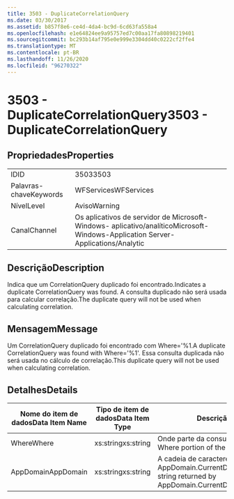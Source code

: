 ```yaml
---
title: 3503 - DuplicateCorrelationQuery
ms.date: 03/30/2017
ms.assetid: b857f8e6-ce4d-4da4-bc9d-6cd63fa558a4
ms.openlocfilehash: e1e64824ee9a95757ed7c00aa17fa80898219401
ms.sourcegitcommit: bc293b14af795e0e999e3304dd40c0222cf2ffe4
ms.translationtype: MT
ms.contentlocale: pt-BR
ms.lasthandoff: 11/26/2020
ms.locfileid: "96270322"
---
```

# <a name="3503---duplicatecorrelationquery"></a><span data-ttu-id="6bcd3-102">3503 - DuplicateCorrelationQuery</span><span class="sxs-lookup"><span data-stu-id="6bcd3-102">3503 - DuplicateCorrelationQuery</span></span>

## <a name="properties"></a><span data-ttu-id="6bcd3-103">Propriedades</span><span class="sxs-lookup"><span data-stu-id="6bcd3-103">Properties</span></span>  
  
|||  
|-|-|  
|<span data-ttu-id="6bcd3-104">ID</span><span class="sxs-lookup"><span data-stu-id="6bcd3-104">ID</span></span>|<span data-ttu-id="6bcd3-105">3503</span><span class="sxs-lookup"><span data-stu-id="6bcd3-105">3503</span></span>|  
|<span data-ttu-id="6bcd3-106">Palavras-chave</span><span class="sxs-lookup"><span data-stu-id="6bcd3-106">Keywords</span></span>|<span data-ttu-id="6bcd3-107">WFServices</span><span class="sxs-lookup"><span data-stu-id="6bcd3-107">WFServices</span></span>|  
|<span data-ttu-id="6bcd3-108">Nível</span><span class="sxs-lookup"><span data-stu-id="6bcd3-108">Level</span></span>|<span data-ttu-id="6bcd3-109">Aviso</span><span class="sxs-lookup"><span data-stu-id="6bcd3-109">Warning</span></span>|  
|<span data-ttu-id="6bcd3-110">Canal</span><span class="sxs-lookup"><span data-stu-id="6bcd3-110">Channel</span></span>|<span data-ttu-id="6bcd3-111">Os aplicativos de servidor de Microsoft-Windows- aplicativo/analítico</span><span class="sxs-lookup"><span data-stu-id="6bcd3-111">Microsoft-Windows-Application Server-Applications/Analytic</span></span>|  
  
## <a name="description"></a><span data-ttu-id="6bcd3-112">Descrição</span><span class="sxs-lookup"><span data-stu-id="6bcd3-112">Description</span></span>  

 <span data-ttu-id="6bcd3-113">Indica que um CorrelationQuery duplicado foi encontrado.</span><span class="sxs-lookup"><span data-stu-id="6bcd3-113">Indicates a duplicate CorrelationQuery was found.</span></span> <span data-ttu-id="6bcd3-114">A consulta duplicado não será usada para calcular correlação.</span><span class="sxs-lookup"><span data-stu-id="6bcd3-114">The duplicate query will not be used when calculating correlation.</span></span>  
  
## <a name="message"></a><span data-ttu-id="6bcd3-115">Mensagem</span><span class="sxs-lookup"><span data-stu-id="6bcd3-115">Message</span></span>  

 <span data-ttu-id="6bcd3-116">Um CorrelationQuery duplicado foi encontrado com Where='%1.</span><span class="sxs-lookup"><span data-stu-id="6bcd3-116">A duplicate CorrelationQuery was found with Where='%1'.</span></span> <span data-ttu-id="6bcd3-117">Essa consulta duplicada não será usada no cálculo de correlação.</span><span class="sxs-lookup"><span data-stu-id="6bcd3-117">This duplicate query will not be used when calculating correlation.</span></span>  
  
## <a name="details"></a><span data-ttu-id="6bcd3-118">Detalhes</span><span class="sxs-lookup"><span data-stu-id="6bcd3-118">Details</span></span>  
  
|<span data-ttu-id="6bcd3-119">Nome do item de dados</span><span class="sxs-lookup"><span data-stu-id="6bcd3-119">Data Item Name</span></span>|<span data-ttu-id="6bcd3-120">Tipo de item de dados</span><span class="sxs-lookup"><span data-stu-id="6bcd3-120">Data Item Type</span></span>|<span data-ttu-id="6bcd3-121">Descrição</span><span class="sxs-lookup"><span data-stu-id="6bcd3-121">Description</span></span>|  
|--------------------|--------------------|-----------------|  
|<span data-ttu-id="6bcd3-122">Where</span><span class="sxs-lookup"><span data-stu-id="6bcd3-122">Where</span></span>|<span data-ttu-id="6bcd3-123">xs:string</span><span class="sxs-lookup"><span data-stu-id="6bcd3-123">xs:string</span></span>|<span data-ttu-id="6bcd3-124">Onde parte da consulta de correlação.</span><span class="sxs-lookup"><span data-stu-id="6bcd3-124">The Where portion of the correlation query.</span></span>|  
|<span data-ttu-id="6bcd3-125">AppDomain</span><span class="sxs-lookup"><span data-stu-id="6bcd3-125">AppDomain</span></span>|<span data-ttu-id="6bcd3-126">xs:string</span><span class="sxs-lookup"><span data-stu-id="6bcd3-126">xs:string</span></span>|<span data-ttu-id="6bcd3-127">A cadeia de caracteres retornada por AppDomain.CurrentDomain.FriendlyName.</span><span class="sxs-lookup"><span data-stu-id="6bcd3-127">The string returned by AppDomain.CurrentDomain.FriendlyName.</span></span>|
